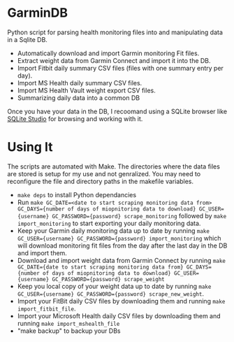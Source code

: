 # GarminDB

Python script for parsing health monitoring files into and manipulating data in a Sqlite DB.

* Automatically download and import Garmin monitoring Fit files.
* Extract weight data from Garmin Connect and import it into the DB.
* Import Fitbit daily summary CSV files (files with one summary entry per day).
* Import MS Health daily summary CSV files.
* Import MS Health Vault weight export CSV files.
* Summarizing daily data into a common DB

Once you have your data in the DB, I recoomand using a SQLite browser like [SQLite Studio](http://sqlitestudio.pl) for browsing and working with it.

# Using It

The scripts are automated with Make. The directories where the data files are stored is setup for my use and not genralized. You may need to reconfigure the file and directory paths in the makefile variables.

* `make deps` to install Python dependancies
* Run `make GC_DATE=<date to start scraping monitoring data from> GC_DAYS={number of days of miopnitoring data to download} GC_USER={username} GC_PASSWORD={password} scrape_monitoring` followed by `make import_monitoring` to start exporting your daily monitoring data.
* Keep your Garmin daily monitoring data up to date by running `make GC_USER={username} GC_PASSWORD={password} import_monitoring` which will download monitoring fit files from the day after the last day in the DB and import them.
* Download and import weight data from Garmin Connect by running `make GC_DATE={date to start scraping monitoring data from} GC_DAYS={number of days of miopnitoring data to download} GC_USER={username} GC_PASSWORD={password} scrape_weight`
* Keep you local copy of your weight data up to date by running `make GC_USER={username} GC_PASSWORD={password} scrape_new_weight`.
* Import your FitBit daily CSV files by downloading them and running `make import_fitbit_file`.
* Import your Microsoft Health daily CSV files by downloading them and running `make import_mshealth_file`
* "make backup" to backup your DBs

